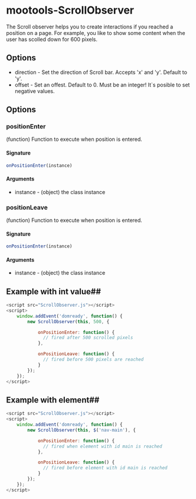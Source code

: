 # mootools-ScrollObserver #

The Scroll observer helps you to create interactions if you reached a position on a page. For example, you like to show some content when the user has scolled down for 600 pixels.

## Options ##

* direction - Set the direction of Scroll bar. Accepts 'x' and 'y'. Default to 'y'.
* offset - Set an offest. Default to 0. Must be an integer! It`s posible to set negative values.

## Options ##

### positionEnter ###

(function) Function to execute when position is entered.

#### Signature ####

```javascript
onPositionEnter(instance)
```

#### Arguments ####

* instance - (object) the class instance

### positionLeave ###

(function) Function to execute when position is entered.

#### Signature ####

```javascript
onPositionEnter(instance)
```

#### Arguments ####

* instance - (object) the class instance

## Example with int value##

```javascript
<script src="ScrollObserver.js"></script>
<script>
    window.addEvent('domready', function() {
        new ScrollObserver(this, 500, {

            onPositionEnter: function() {
              // fired after 500 scrolled pixels
            },

            onPositionLeave: function() {
              // fired before 500 pixels are reached
            }
        });
    });
</script>
```

## Example with element##

```javascript
<script src="ScrollObserver.js"></script>
<script>
    window.addEvent('domready', function() {
        new ScrollObserver(this, $('nav-main'), {

            onPositionEnter: function() {
              // fired when element with id main is reached
            },

            onPositionLeave: function() {
              // fired before element with id main is reached
            }
        });
    });
</script>
```
